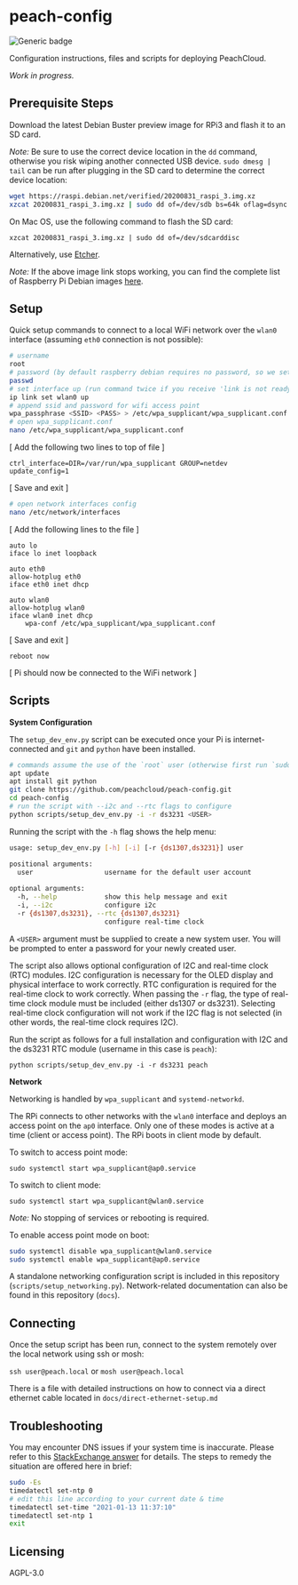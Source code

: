 # peach-config

![Generic badge](https://img.shields.io/badge/version-0.2.5-<COLOR>.svg)

Configuration instructions, files and scripts for deploying PeachCloud. 

_Work in progress._

## Prerequisite Steps

Download the latest Debian Buster preview image for RPi3 and flash it to an SD card.

_Note:_ Be sure to use the correct device location in the `dd` command, otherwise you risk wiping another connected USB device. `sudo dmesg | tail` can be run after plugging in the SD card to determine the correct device location:

```bash
wget https://raspi.debian.net/verified/20200831_raspi_3.img.xz
xzcat 20200831_raspi_3.img.xz | sudo dd of=/dev/sdb bs=64k oflag=dsync status=progress
```

On Mac OS, use the following command to flash the SD card:

`xzcat 20200831_raspi_3.img.xz | sudo dd of=/dev/sdcarddisc`

Alternatively, use [Etcher](https://www.balena.io/etcher/).

_Note:_ If the above image link stops working, you can find the complete list of Raspberry Pi Debian images [here](https://raspi.debian.net/tested-images/).

## Setup

Quick setup commands to connect to a local WiFi network over the `wlan0` interface (assuming `eth0` connection is not possible):

```bash
# username
root
# password (by default raspberry debian requires no password, so we set the password for root here)
passwd
# set interface up (run command twice if you receive 'link is not ready' error on first try)
ip link set wlan0 up
# append ssid and password for wifi access point
wpa_passphrase <SSID> <PASS> > /etc/wpa_supplicant/wpa_supplicant.conf
# open wpa_supplicant.conf
nano /etc/wpa_supplicant/wpa_supplicant.conf
```

[ Add the following two lines to top of file ]

```plaintext
ctrl_interface=DIR=/var/run/wpa_supplicant GROUP=netdev
update_config=1
```

[ Save and exit ]

```bash
# open network interfaces config
nano /etc/network/interfaces
```

[ Add the following lines to the file ]

```plaintext
auto lo
iface lo inet loopback

auto eth0
allow-hotplug eth0
iface eth0 inet dhcp

auto wlan0
allow-hotplug wlan0
iface wlan0 inet dhcp
    wpa-conf /etc/wpa_supplicant/wpa_supplicant.conf
```


[ Save and exit ]

`reboot now`

[ Pi should now be connected to the WiFi network ]

## Scripts

**System Configuration**

The `setup_dev_env.py` script can be executed once your Pi is internet-connected and `git` and `python` have been installed. 

```bash
# commands assume the use of the `root` user (otherwise first run `sudo -Es`)
apt update
apt install git python
git clone https://github.com/peachcloud/peach-config.git
cd peach-config
# run the script with --i2c and --rtc flags to configure
python scripts/setup_dev_env.py -i -r ds3231 <USER>
```

Running the script with the `-h` flag shows the help menu:

```bash
usage: setup_dev_env.py [-h] [-i] [-r {ds1307,ds3231}] user

positional arguments:
  user                  username for the default user account
  
optional arguments:
  -h, --help            show this help message and exit
  -i, --i2c             configure i2c
  -r {ds1307,ds3231}, --rtc {ds1307,ds3231}
                        configure real-time clock
```

A `<USER>` argument must be supplied to create a new system user. You will be prompted to enter a password for your newly created user.

The script also allows optional configuration of I2C and real-time clock (RTC) modules. I2C configuration is necessary for the OLED display and physical interface to work correctly. RTC configuration is required for the real-time clock to work correctly. When passing the `-r` flag, the type of real-time clock module must be included (either ds1307 or ds3231). Selecting real-time clock configuration will not work if the I2C flag is not selected (in other words, the real-time clock requires I2C).

Run the script as follows for a full installation and configuration with I2C and the ds3231 RTC module (username in this case is `peach`):

`python scripts/setup_dev_env.py -i -r ds3231 peach`

**Network**

Networking is handled by `wpa_supplicant` and `systemd-networkd`.

The RPi connects to other networks with the `wlan0` interface and deploys an access point on the `ap0` interface. Only one of these modes is active at a time (client or access point). The RPi boots in client mode by default.

To switch to access point mode:

`sudo systemctl start wpa_supplicant@ap0.service`

To switch to client mode:

`sudo systemctl start wpa_supplicant@wlan0.service`

_Note:_ No stopping of services or rebooting is required.

To enable access point mode on boot:

```bash
sudo systemctl disable wpa_supplicant@wlan0.service
sudo systemctl enable wpa_supplicant@ap0.service
```

A standalone networking configuration script is included in this repository (`scripts/setup_networking.py`). Network-related documentation can also be found in this repository (`docs`).

## Connecting

Once the setup script has been run, connect to the system remotely over the local network using ssh or mosh:

`ssh user@peach.local` or `mosh user@peach.local`

There is a file with detailed instructions on how to connect via a direct ethernet cable located in `docs/direct-ethernet-setup.md`

## Troubleshooting

You may encounter DNS issues if your system time is inaccurate. Please refer to this [StackExchange answer](https://unix.stackexchange.com/a/570382/450882) for details. The steps to remedy the situation are offered here in brief:

```bash
sudo -Es
timedatectl set-ntp 0
# edit this line according to your current date & time
timedatectl set-time "2021-01-13 11:37:10"
timedatectl set-ntp 1
exit
```

## Licensing

AGPL-3.0
